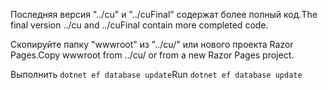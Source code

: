 <span data-ttu-id="ad202-101">Последняя версия "../cu" и "../cuFinal" содержат более полный код.</span><span class="sxs-lookup"><span data-stu-id="ad202-101">The final version ../cu and ../cuFinal contain more completed code.</span></span>

<span data-ttu-id="ad202-102">Скопируйте папку "wwwroot" из "../cu/" или нового проекта Razor Pages.</span><span class="sxs-lookup"><span data-stu-id="ad202-102">Copy wwwroot from ../cu/ or from a new Razor Pages project.</span></span>

<span data-ttu-id="ad202-103">Выполнить `dotnet ef database update`</span><span class="sxs-lookup"><span data-stu-id="ad202-103">Run `dotnet ef database update`</span></span>
